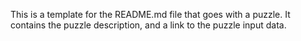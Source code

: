 This is a template for the README.md file that goes with a puzzle. It contains the puzzle description, and a link to the puzzle input data.